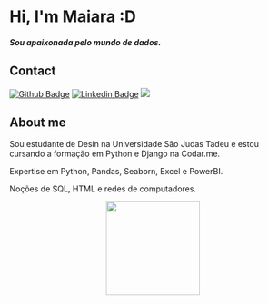 # Hi, I'm Maiara :D
##### Sou apaixonada pelo mundo de dados.

## Contact

[![Github Badge](https://img.shields.io/badge/-Github-000?style=flat-square&logo=Github&logoColor=white&link=https://github.com/fagnerpsantos)](https://github.com/maiarafsouza)
[![Linkedin Badge](https://img.shields.io/badge/-LinkedIn-blue?style=flat-square&logo=Linkedin&logoColor=white&link=https://www.linkedin.com/in/maiarafsouza/)](https://www.linkedin.com/in/maiarafsouza/)
<a href="mailto:contact.maiarasouza@gmail.com?subject=Olá%20?" alt="Gmail">
<img src="https://img.shields.io/badge/-Gmail-FF0000?style=flat-square&labelColor=FF0000&logo=gmail&logoColor=white&link=LINK-DO-SEU-EMAIL" /></a>
  
## About me

Sou estudante de Desin na Universidade São Judas Tadeu e estou cursando a formação em Python e Django na Codar.me.

Expertise em Python, Pandas, Seaborn, Excel e PowerBI.

Noções de SQL, HTML e redes de computadores.

  
<p align="center">
  <a href="https://github.com/anuraghazra/github-readme-stats">
    <img
      align="center"
      height="165"
      src="https://github-readme-stats.vercel.app/api?username=maiarafsouza&count_private=true&show_icons=true&custom_title=Github%20Status&hide=issues&theme=radical"
    />
  </a>
</p>
